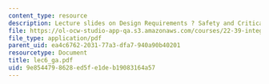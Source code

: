 ```yaml
---
content_type: resource
description: Lecture slides on Design Requirements ? Safety and Critical Safety Functions.
file: https://ol-ocw-studio-app-qa.s3.amazonaws.com/courses/22-39-integration-of-reactor-design-operations-and-safety-fall-2006/9e8544798628ed5fe1deb19083164a57_lec6_ga.pdf
file_type: application/pdf
parent_uid: ea4c6762-2031-77a3-dfa7-940a90b40201
resourcetype: Document
title: lec6_ga.pdf
uid: 9e854479-8628-ed5f-e1de-b19083164a57
---
```

